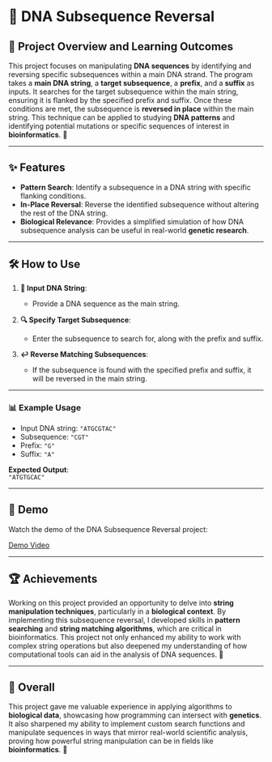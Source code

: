 # 🧬 DNA Subsequence Reversal

## 🚀 Project Overview and Learning Outcomes

This project focuses on manipulating **DNA sequences** by identifying and reversing specific subsequences within a main DNA strand. The program takes a **main DNA string**, a **target subsequence**, a **prefix**, and a **suffix** as inputs. It searches for the target subsequence within the main string, ensuring it is flanked by the specified prefix and suffix. Once these conditions are met, the subsequence is **reversed in place** within the main string. This technique can be applied to studying **DNA patterns** and identifying potential mutations or specific sequences of interest in **bioinformatics**. 🧬

---

## ✨ Features

- **Pattern Search**: Identify a subsequence in a DNA string with specific flanking conditions.
- **In-Place Reversal**: Reverse the identified subsequence without altering the rest of the DNA string.
- **Biological Relevance**: Provides a simplified simulation of how DNA subsequence analysis can be useful in real-world **genetic research**.

---

## 🛠️ How to Use

1. **🧬 Input DNA String**:  
   - Provide a DNA sequence as the main string.
   
2. **🔍 Specify Target Subsequence**:  
   - Enter the subsequence to search for, along with the prefix and suffix.

3. **↩️ Reverse Matching Subsequences**:  
   - If the subsequence is found with the specified prefix and suffix, it will be reversed in the main string.

---

### 📊 Example Usage

- Input DNA string: `"ATGCGTAC"`
- Subsequence: `"CGT"`
- Prefix: `"G"`
- Suffix: `"A"`

**Expected Output**:  
`"ATGTGCAC"`

---

## 🎥 Demo

Watch the demo of the DNA Subsequence Reversal project:

[Demo Video](https://youtu.be/5oyxOYDsoEg?si=kFjYRdjeB5mr9DRO)

---

## 🏆 Achievements

Working on this project provided an opportunity to delve into **string manipulation techniques**, particularly in a **biological context**. By implementing this subsequence reversal, I developed skills in **pattern searching** and **string matching algorithms**, which are critical in bioinformatics. This project not only enhanced my ability to work with complex string operations but also deepened my understanding of how computational tools can aid in the analysis of DNA sequences. 🧪

---

## 🌟 Overall

This project gave me valuable experience in applying algorithms to **biological data**, showcasing how programming can intersect with **genetics**. It also sharpened my ability to implement custom search functions and manipulate sequences in ways that mirror real-world scientific analysis, proving how powerful string manipulation can be in fields like **bioinformatics**. 🔬
